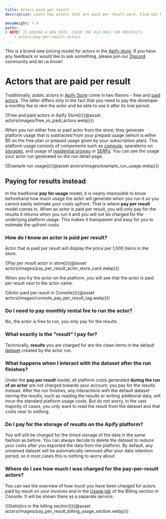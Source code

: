 ```yaml
---
title: Actors paid per result
description: Learn how actors that are paid per result work. Find out how this differ from the traditional "pay for usage" model and how this benefits you.

menuWeight: 7.4
paths:
# NOTE: IF ADDING A NEW PATH, LEAVE THE OLD ONES FOR REDIRECTS
    - actors/pay-per-result-actors
---
```


This is a brand new pricing model for actors in the [Apify store](https://apify.com/store). If you have any feedback or would like to ask something, please join our [Discord](https://discord.gg/qkMS6pU4cF) community and let us know!

# Actors that are paid per result

Traditionally, public actors in [Apify Store](https://apify.com/store) come in two flavors - free and [paid actors](https://docs.apify.com/platform/actors/paid-actors). The latter differs only in the fact that you need to pay the developer a monthly fee to rent the actor and be able to use it after its trial period.

![Free and paid actors in Apify Store]({{@asset actors/images/free_vs_paid_actors.webp}})

When you run either free or paid actor from the store, they generate platform usage that is subtracted from your prepaid usage (which is either $5 on the free plan or prepaid usage given by your subscription plan). This platform usage consists of components such as [compute](https://docs.apify.com/platform/actors/running/compute-units), operations on [storages](https://docs.apify.com/platform/storage), and usage of [residential proxies](https://docs.apify.com/platform/proxy/residential-proxy) or [SERPs](<https://docs.apify.com/platform/proxy/google-serp-proxy>). You can see the usage your actor run generated on the run detail page.

![Example run usage]({{@asset actors/images/example_run_usage.webp}})

## Paying for results instead

In the traditional **pay for usage** model, it is nearly impossible to know beforehand how much usage the actor will generate when you run it so you cannot easily estimate your costs upfront. That is where **pay per result** model comes in. When an actor is paid per result, you will only pay for the results it returns when you run it and you will not be charged for the underlying platform usage. This makes it transparent and easy for you to estimate the upfront costs.

<!-- TODO - add a bit about the ability to set the maximum limits actor should return -->

### How do I know an actor is paid per result?
Actor that is paid per result will display the price per 1,000 items in the store.

![Pay per result actor in store]({{@asset actors/images/pay_per_result_actor_store_card.webp}})

When you try the actor on the platform, you will see that the actor is paid per result next to the actor name.

![Actor paid per result in Console]({{@asset actors/images/console_pay_per_result_tag.webp}})

### Do I need to pay monthly rental fee to run the actor?
No, the actor is free to run, you only pay for the results.

### What exactly is the "result" I pay for?
Technically, **results** you are charged for are the clean items in the default [dataset](https://docs.apify.com/platform/storage/dataset) created by the actor run.

### What happens when I interact with the dataset after the run finishes?
Under the **pay per result** model, all platform costs generated **during the run of an actor** are not charged towards your account; you pay for the results instead. After the run finishes,
any interactions with the default dataset storing the results, such as reading the results or writing additional data, will incur the standard platform usage costs. But do not worry, in the vast majority
of cases, you only want to read the result from the dataset and that costs near to nothing.

### Do I pay for the storage of results on the Apify platform?
You will still be charged for the timed storage of the data in the same fashion as before. You can always decide to delete the dataset to reduce your costs after you exported the data from the platform. By default, any unnamed dataset will be automatically removed after your data retention period, so it most cases this is nothing to worry about.

### Where do I see how much I was charged for the pay-per-result actors?
You can see the overview of how much you have been charged for actors paid by result on your invoices and in the [Usage tab](https://console.apify.com/billing) of the Billing section in Console. It will be shown there as a separate service.

![Statistics in the billing section]({{@asset actors/images/pay_per_result_billing_usage_section.webp}})

<!-- TODO - add info about where to see this at per-actor level -->
<!-- TODO - add info about how to see this on run detail -->

